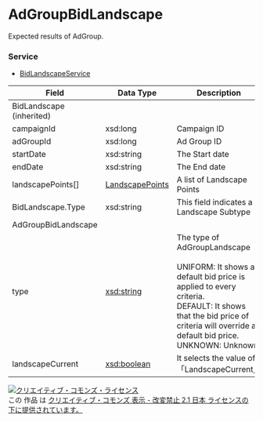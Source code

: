 # AdGroupBidLandscape
Expected results of AdGroup.
### Service
+ [BidLandscapeService](../services/BidLandscapeService.md)

| Field | Data Type | Description | 
|---|---|---|
| BidLandscape (inherited)|||
| campaignId| xsd:long| Campaign ID |
| adGroupId| xsd:long| Ad Group ID |
| startDate| xsd:string| The Start date |
| endDate| xsd:string| The End date |
| landscapePoints[]| <a href="./LandscapePoints.md">LandscapePoints</a>| A list of Landscape Points |
| BidLandscape.Type| xsd:string| This field indicates a Landscape Subtype |
| AdGroupBidLandscape|||
| type| <a href="./AdGroupAd.md">xsd:string</a>| The type of AdGroupLandscape<br><br>UNIFORM: It shows a default bid price is applied to every criteria. <br>DEFAULT: It shows that the bid price of criteria will override a default bid price. <br>UNKNOWN: Unknown |
| landscapeCurrent| <a href="./AdGroupAd.md">xsd:boolean</a>| It selects the value of「LandscapeCurrent」 |
<a rel="license" href="http://creativecommons.org/licenses/by-nd/2.1/jp/"><img alt="クリエイティブ・コモンズ・ライセンス" style="border-width:0" src="https://i.creativecommons.org/l/by-nd/2.1/jp/88x31.png" /></a><br />この 作品 は <a rel="license" href="http://creativecommons.org/licenses/by-nd/2.1/jp/">クリエイティブ・コモンズ 表示 - 改変禁止 2.1 日本 ライセンスの下に提供されています。</a>
